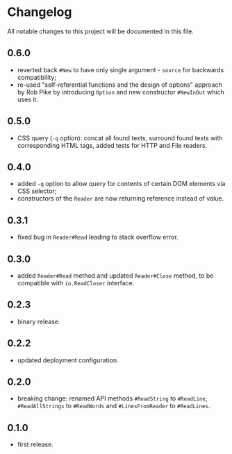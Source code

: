 # Changelog
All notable changes to this project will be documented in this file.

## 0.6.0
 - reverted back `#New` to have only single argument - `source` for backwards compatibility;
 - re-used "self-referential functions and the design of options" approach by Rob Pike by introducing `Option` and new constructor `#NewInOut` which uses it.

## 0.5.0
 - CSS query (`-q` option): concat all found texts, surround found texts with corresponding HTML tags, added tests for HTTP and File readers.

## 0.4.0
 - added `-q` option to allow query for contents of certain DOM elements via CSS selector;
 - constructors of the `Reader` are now returning reference instead of value.

## 0.3.1
 - fixed bug in `Reader#Read` leading to stack overflow error.

## 0.3.0
 - added `Reader#Read` method and updated `Reader#Close` method, to be compatible with `io.ReadCloser` interface.

## 0.2.3
 - binary release.

## 0.2.2
 - updated deployment configuration.

## 0.2.0
 - breaking change: renamed API methods `#ReadString` to `#ReadLine`, `#ReadAllStrings` to `#ReadWords` and `#LinesFromReader` to `#ReadLines`.

## 0.1.0
 - first release.